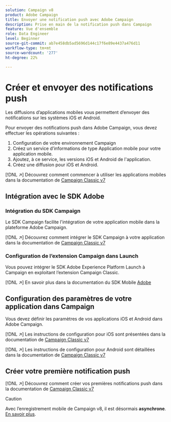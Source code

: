 ```yaml
---
solution: Campaign v8
product: Adobe Campaign
title: Envoyer une notification push avec Adobe Campaign
description: Prise en main de la notification push dans Campaign
feature: Vue d'ensemble
role: Data Engineer
level: Beginner
source-git-commit: ab7e458db5ad5696d144c17f6e89e4437a476d11
workflow-type: tm+mt
source-wordcount: '277'
ht-degree: 22%

---
```


# Créer et envoyer des notifications push

Les diffusions d’applications mobiles vous permettent d’envoyer des notifications sur les systèmes iOS et Android.

Pour envoyer des notifications push dans Adobe Campaign, vous devez effectuer les opérations suivantes :

1. Configuration de votre environnement Campaign
1. Créez un service d’informations de type Application mobile pour votre application mobile.
1. Ajoutez, à ce service, les versions iOS et Android de l&#39;application.
1. Créez une diffusion pour iOS et Android.

[!DNL :arrow_upper_right:] Découvrez comment commencer à utiliser les applications mobiles dans la documentation de  [Campaign Classic v7](https://experienceleague.adobe.com/docs/campaign-classic/using/sending-messages/sending-push-notifications/about-mobile-app-channel.html?lang=fr)

## Intégration avec le SDK Adobe

### Intégration du SDK Campaign

Le SDK Campaign facilite l&#39;intégration de votre application mobile dans la plateforme Adobe Campaign.

[!DNL :arrow_upper_right:] Découvrez comment intégrer le SDK Campaign à votre application dans la documentation de  [Campaign Classic v7](https://experienceleague.adobe.com/docs/campaign-classic/using/sending-messages/sending-push-notifications/integrating-campaign-sdk-into-the-mobile-application.html?lang=en#loading-campaign-sdk)

### Configuration de l’extension Campaign dans Launch

Vous pouvez intégrer le SDK Adobe Experience Platform Launch à Campaign en exploitant l’extension Campaign Classic.

[!DNL :arrow_upper_right:] En savoir plus dans la documentation du SDK Mobile  [Adobe](https://aep-sdks.gitbook.io/docs/using-mobile-extensions/adobe-campaignclassic)

## Configuration des paramètres de votre application dans Campaign

Vous devez définir les paramètres de vos applications iOS et Android dans Adobe Campaign.

[!DNL :arrow_upper_right:] Les instructions de configuration pour iOS sont présentées dans la documentation de  [Campaign Classic v7](https://experienceleague.adobe.com/docs/campaign-classic/using/sending-messages/sending-push-notifications/configure-the-mobile-app/configuring-the-mobile-application.html?lang=en#sending-messages)

[!DNL :arrow_upper_right:] Les instructions de configuration pour Android sont détaillées dans la documentation de  [Campaign Classic v7](https://experienceleague.adobe.com/docs/campaign-classic/using/sending-messages/sending-push-notifications/configure-the-mobile-app/configuring-the-mobile-application-android.html?lang=en#sending-messages)

## Créer votre première notification push

[!DNL :arrow_upper_right:] Découvrez comment créer vos premières notifications push dans la documentation de  [Campaign Classic v7](https://experienceleague.adobe.com/docs/campaign-classic/using/sending-messages/sending-push-notifications/creating-notifications.html?lang=en#sending-notifications-on-ios)


>[!CAUTION]
>
>Avec l’enregistrement mobile de Campaign v8, il est désormais **asynchrone**. [En savoir plus](../dev/staging.md).

